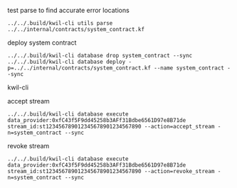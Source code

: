test parse to find accurate error locations
```shell
../../.build/kwil-cli utils parse ../../internal/contracts/system_contract.kf
```


deploy system contract
```shell
../../.build/kwil-cli database drop system_contract --sync
../../.build/kwil-cli database deploy -p=../../internal/contracts/system_contract.kf --name system_contract --sync
```

kwil-cli

accept stream
```shell
../../.build/kwil-cli database execute data_provider:0xfC43f5F9dd45258b3AFf31Bdbe6561D97e8B71de stream_id:st123456789012345678901234567890 --action=accept_stream -n=system_contract --sync 
```

revoke stream
```shell
../../.build/kwil-cli database execute data_provider:0xfC43f5F9dd45258b3AFf31Bdbe6561D97e8B71de stream_id:st123456789012345678901234567890 --action=revoke_stream -n=system_contract --sync
```